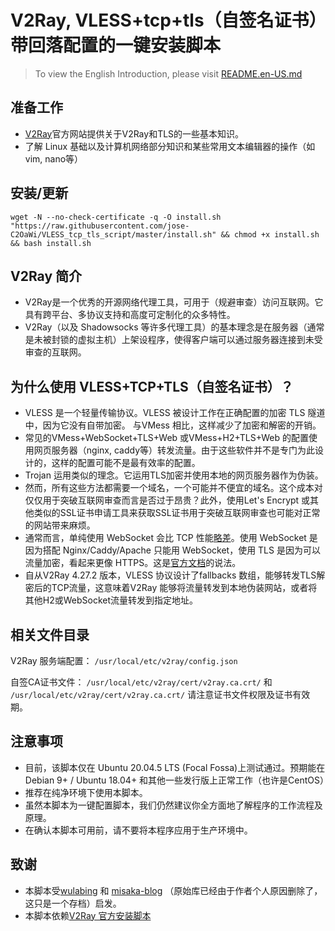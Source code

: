 # V2Ray, VLESS+tcp+tls（自签名证书）带回落配置的一键安装脚本

> To view the English Introduction, please visit [README.en-US.md](README.en-US.md)

## 准备工作

* [V2Ray](https://www.v2fly.com/)官方网站提供关于V2Ray和TLS的一些基本知识。
* 了解 Linux 基础以及计算机网络部分知识和某些常用文本编辑器的操作（如vim, nano等）

## 安装/更新

```
wget -N --no-check-certificate -q -O install.sh "https://raw.githubusercontent.com/jose-C2OaWi/VLESS_tcp_tls_script/master/install.sh" && chmod +x install.sh && bash install.sh 
```

## V2Ray 简介

* V2Ray是一个优秀的开源网络代理工具，可用于（规避审查）访问互联网。它具有跨平台、多协议支持和高度可定制化的众多特性。
* V2Ray（以及 Shadowsocks 等许多代理工具）的基本理念是在服务器（通常是未被封锁的虚拟主机）上架设程序，使得客户端可以通过服务器连接到未受审查的互联网。

## 为什么使用 VLESS+TCP+TLS（自签名证书）？

* VLESS 是一个轻量传输协议。VLESS 被设计工作在正确配置的加密 TLS 隧道中，因为它没有自带加密。 与VMess 相比，这样减少了加密和解密的开销。
* 常见的VMess+WebSocket+TLS+Web 或VMess+H2+TLS+Web 的配置使用网页服务器（nginx, caddy等）转发流量。由于这些软件并不是专门为此设计的，这样的配置可能不是最有效率的配置。
* Trojan 运用类似的理念。它运用TLS加密并使用本地的网页服务器作为伪装。
* 然而，所有这些方法都需要一个域名，一个可能并不便宜的域名。这个成本对仅仅用于突破互联网审查而言是否过于昂贵？此外，使用Let's Encrypt 或其他类似的SSL证书申请工具来获取SSL证书用于突破互联网审查也可能对正常的网站带来麻烦。
* 通常而言，单纯使用 WebSocket 会比 TCP 性能[略差](https://guide.v2fly.org/advanced/not_recommend.html)。使用 WebSocket 是因为搭配 Nginx/Caddy/Apache 只能用 WebSocket，使用 TLS 是因为可以流量加密，看起来更像 HTTPS。这是[官方文档](https://guide.v2fly.org/advanced/wss_and_web.html)的说法。
* 自从V2Ray 4.27.2 版本，VLESS 协议设计了fallbacks 数组，能够转发TLS解密后的TCP流量，这意味着V2Ray 能够将流量转发到本地伪装网站，或者将其他H2或WebSocket流量转发到指定地址。

## 相关文件目录

V2Ray 服务端配置： `/usr/local/etc/v2ray/config.json`

自签CA证书文件： `/usr/local/etc/v2ray/cert/v2ray.ca.crt/` 和 `/usr/local/etc/v2ray/cert/v2ray.ca.crt/` 请注意证书文件权限及证书有效期。

## 注意事项

* 目前，该脚本仅在 Ubuntu 20.04.5 LTS (Focal Fossa)上测试通过。预期能在Debian 9+ / Ubuntu 18.04+ 和其他一些发行版上正常工作（也许是CentOS）
* 推荐在纯净环境下使用本脚本。
* 虽然本脚本为一键配置脚本，我们仍然建议你全方面地了解程序的工作流程及原理。
* 在确认本脚本可用前，请不要将本程序应用于生产环境中。

## 致谢

* 本脚本受[wulabing](https://github.com/wulabing/V2Ray_ws-tls_bash_onekey) 和 [misaka-blog](https://github.com/misaka-gh/Xray-script) （原始库已经由于作者个人原因删除了，这只是一个存档）启发。
* 本脚本依赖[V2Ray 官方安装脚本](https://github.com/v2fly/fhs-install-v2ray)

